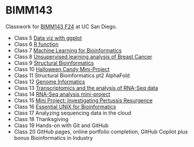# BIMM143
Classwork for [BIMM143 F24](https://bioboot.github.io/bimm143_F24/) at UC San Diego.

- Class 5 [Data viz with ggplot](https://github.com/sabrinayujiewu/bimm143/blob/main/class05/class05.md)
- Class 6 [R function](https://github.com/sabrinayujiewu/bimm143/blob/main/class06/class06.pdf)
- Class 7 [Machine Learning for Bioinformatics](https://github.com/sabrinayujiewu/bimm143/blob/main/class07/class07.pdf)
- Class 8 [Unsupervised learning analysis of Breast Cancer](https://github.com/sabrinayujiewu/bimm143/blob/main/class08/Class-8-Mini-Project.pdf)
- Class 9 [Structural Bioinformatics](https://github.com/sabrinayujiewu/bimm143/blob/main/class09/class09.md)
- Class 10 [Halloween Candy Mini-Project](https://github.com/sabrinayujiewu/bimm143/blob/main/class10/class10.md)
- Class 11 Structural Bioinformatics pt2 AlphaFold
- Class 12 [Genome Informatics](https://github.com/sabrinayujiewu/bimm143/blob/main/class12/class12.md)
- Class 13 [Transcriptomics and the analysis of RNA-Seq data](https://github.com/sabrinayujiewu/bimm143/blob/main/class13/class13.pdf)
- Class 14 [RNA-Seq analysis mini-project](https://github.com/sabrinayujiewu/bimm143/blob/main/class14/class14.pdf)
- Class 15 [Mini Project: Investigating Pertussis Resurgence](https://github.com/sabrinayujiewu/bimm143/blob/main/class15/class15.pdf)
- Class 16 [Essential UNIX for Bioinformatics](https://github.com/sabrinayujiewu/bimm143/blob/main/class16/HW8_unix_questions.pdf)
- Class 17 Analyzing sequencing data in the cloud
- Class 18 Thanksgiving
- Class 19 Hands-on with Git and GitHub
- Class 20 GitHub pages, online portfolio completion, GitHub Copilot plus bonus Bioinformatics in Industry
